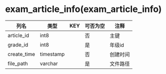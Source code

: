 # exam_article_info(exam_article_info)
| 列名   | 类型   | KEY  | 可否为空 | 注释   |
| ---- | ---- | ---- | ---- | ---- |
|article_id|int8||否|主键|
|grade_id|int8||是|年级id|
|create_time|timestamp||否|创建时间|
|file_path|varchar||是|文件路径|
